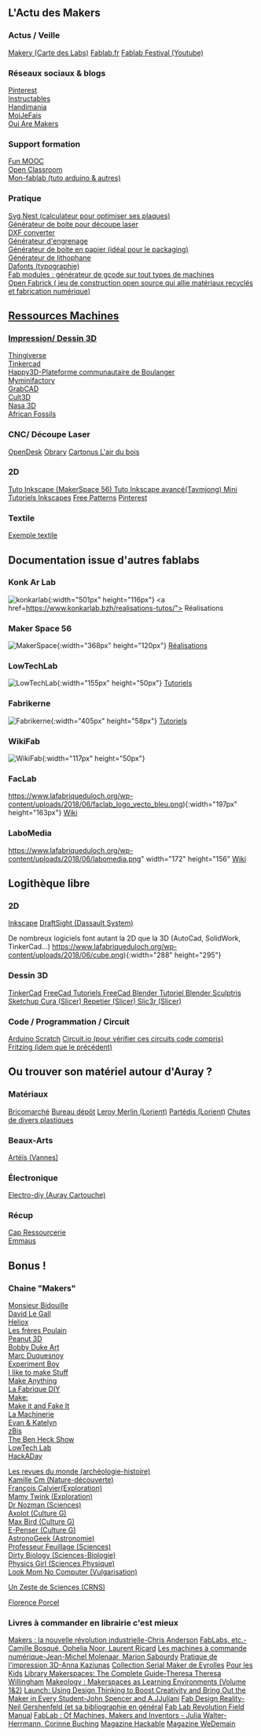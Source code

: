 ## L'Actu des Makers
### Actus / Veille
<a href="http://www.makery.info/">Makery (Carte des Labs)</a>
<a href="http://www.fablab.fr/">Fablab.fr</a>
<a href="https://www.youtube.com/channel/UCd2CsUD3F34w7Au64L371kQ/videos">Fablab Festival (Youtube) </a>

### Réseaux sociaux & blogs
<a href="https://www.pinterest.fr/"> Pinterest </a>       
<a href="http://www.instructables.com/"> Instructables </a>         
<a href="http://www.handimania.com/">Handimania </a>                     
<a href="http://www.moijefais.com/"> MoiJeFais </a>            
<a href="https://ouiaremakers.com">Oui Are Makers </a>

### Support formation
<a href="https://www.fun-mooc.fr/"> Fun MOOC </a>       
<a href="https://openclassrooms.com/"> Open Classroom </a>         
<a href="http://www.mon-fablab.fr/ressources/vue_ensemble/"> Mon-fablab (tuto arduino & autres)</a>         

### Pratique
<a href="http://svgnest.com">Svg Nest (calculateur pour optimiser ses plaques) </a>       
<a href="http://makercase.com"> Générateur de boite pour découpe laser</a>         
<a href="http://dxfconverter.org"> DXF converter</a>         
<a href="http://geargenerator.com">Générateur d'engrenage</a>      
<a href="http://templatemaker.nl">Générateur de boite en papier (idéal pour le packaging)</a>      
<a href="http://3dp.rocks/lithophane/">Générateur de lithophane</a>      
<a href="http://dafont.org">Dafonts (typographie)</a>      
<a href="http://fabmodules.org">Fab modules : générateur de gcode sur tout types de machines</a>      
<a href="https://www.openfabrick.org">Open Fabrick ( jeu de construction open source qui allie matériaux recyclés et fabrication numérique)

## Ressources Machines
### Impression/ Dessin 3D
<a href="https://www.thingiverse.com/"> Thingiverse</a>       
<a href="https://www.tinkercad.com//"> Tinkercad</a>         
<a href="http://www.happy3d.fr/fr/">Happy3D-Plateforme communautaire de Boulanger</a>  
<a href="https://www.myminifactory.com/"> Myminifactory</a>        
<a href="https://grabcad.com/">  GrabCAD</a>        
<a href="https://cults3d.com/fr">  Cult3D </a>          
<a href="https://nasa3d.arc.nasa.gov/"> Nasa 3D </a>    
<a href="https://africanfossils.org/">African Fossils</a>    

### CNC/ Découpe Laser
<a href="https://www.opendesk.cc/">OpenDesk</a>
<a href="https://obrary.com/"> Obrary</a>
<a href="http://cartonus.com/"> Cartonus </a>
<a href="https://www.lairdubois.fr/"> L'air du bois</a>

### 2D  
<a href="http://makerspace56.org/inkscape-lessentiel/"> Tuto Inkscape (MakerSpace 56) </a>
<a href="http://tavmjong.free.fr/INKSCAPE/MANUAL_v14/html_fr/index.html"> Tuto Inkscape avancé(Tavmjong) </a>
<a href="https://inkscapetutorials.wordpress.com/"> Mini Tutoriels Inkscapes</a>
<a href="https://www.freepatternsarea.com/"> Free Patterns</a>
<a href="https://www.pinterest.fr/charlinelavenu/fablabs/"> Pinterest </a>

### Textile
<a href="https://oscircularfashion.herokuapp.com/"> Exemple textile </a>

## Documentation issue d'autres fablabs
### Konk Ar Lab
![konkarlab](https://www.lafabriqueduloch.org/wp-content/uploads/2018/06/konkarlab.png){:width="501px" height="116px"}
<a href=https://www.konkarlab.bzh/realisations-tutos/"> Réalisations </a>       

### Maker Space 56
![MakerSpace](https://www.lafabriqueduloch.org/wp-content/uploads/2018/06/newlogo2.png){:width="368px" height="120px"}
<a href="http://makerspace56.org/category/tutoriel/">Réalisations </a>

### LowTechLab
![LowTechLab](https://www.lafabriqueduloch.org/wp-content/uploads/2018/06/wiki.png){:width="155px" height="50px"}
<a href="http://lowtechlab.org/wiki/Accueil"> Tutoriels </a>

### Fabrikerne
![Fabrikerne](https://www.lafabriqueduloch.org/wp-content/uploads/2018/06/logo1.png){:width="405px" height="58px"}
<a href="http://www.fabrikerne.fr/category/projets/"> Tutoriels </a>

### WikiFab
![WikiFab](https://www.lafabriqueduloch.org/wp-content/uploads/2018/06/wikfabi.png){:width="117px" height="50px"}

### FacLab
https://www.lafabriqueduloch.org/wp-content/uploads/2018/06/faclab_logo_vecto_bleu.png){:width="197px" height="163px"}
<a href="http://wikifab.fr"> Wiki </a>

### LaboMedia
https://www.lafabriqueduloch.org/wp-content/uploads/2018/06/labomedia.png" width="172" height="156"
<a href="https://wiki.labomedia.org/index.php/Accueil"> Wiki </a>

## Logithèque libre
### 2D
<a href="https://inkscape.org/fr/"> Inkscape</a>
<a href="https://www.3ds.com/fr/produits-et-services/draftsight-cad-software/free-download/">DraftSight (Dassault System)</a>

De nombreux logiciels font autant la 2D que la 3D (AutoCad, SolidWork, TinkerCad...)
https://www.lafabriqueduloch.org/wp-content/uploads/2018/06/cube.png){:width="288" height="295"}

###  Dessin 3D
<a href="https://www.tinkercad.com/">TinkerCad</a>
<a href="https://www.freecadweb.org/">FreeCad </a>
<a href="https://www.youtube.com/channel/UChwUxlPx6EP4hKFQyA4rCuQ">Tutoriels FreeCad </a>
<a href="https://www.blender.org/"> Blender </a>
<a href="https://www.youtube.com/watch?v=BdCoig5xmlE"> Tutoriel Blender </a>
<a href="http://pixologic.com/sculptris/"> Sculptris </a>
<a href="https://www.sketchup.com/fr"> Sketchup </a>
<a href="https://ultimaker.com/en/products/ultimaker-cura-software">Cura (Slicer) </a>
<a href="https://www.repetier.com/">Repetier (Slicer) </a>
<a href="http://slic3r.org/">Slic3r (Slicer) </a>

### Code / Programmation / Circuit
<a href="https://www.arduino.cc/">Arduino </a>
<a href="https://scratch.mit.edu/">Scratch</a>
<a href="https://circuits.io">Circuit.io (pour vérifier ces circuits code compris)</a>  
<a href="http://fritzing.org">Fritzing (idem que le précédent)</a>

## Ou trouver son matériel autour d'Auray ?
### Matériaux
<a href="https://magasins.bricomarche.com/magasin-bricolage/auray/20176/">Bricomarché</a>
<a href="http://bureaudepot56.com/">Bureau dépôt</a>
<a href="https://www.leroymerlin.fr/"> Leroy Merlin (Lorient)</a>
<a href="http://bois-materiaux.partedis.com/index.php">Partédis (Lorient)</a>
<a href="http://chutes-plastiques.com/">Chutes de divers plastiques</a>

### Beaux-Arts
<a href="http://www.arteis-vannes.fr/">Artéïs (Vannes) </a>

### Électronique
<a href="https://www.electro-diy.fr/"> Electro-diy (Auray Cartouche) </a>

### Récup
<a href="https://www.cap-ressourcerie.com/">Cap Ressourcerie </a>  
<a href="https://www.label-emmaus.co/fr/catalogue/retritex-keriolet-la-boutique/">Emmaus </a>  

## Bonus !
### Chaine "Makers"
<a href="https://www.youtube.com/channel/UCSULDz1yaHLVQWHpm4g_GHA"> Monsieur Bidouille </a>     
<a href="https://www.youtube.com/channel/UCvM91N2aMRTbD06BFLh8rpA"> David Le Gall </a>     
<a href="https://www.youtube.com/channel/UCPFChjpOgkUqckj3378jt5w"> Heliox</a>    
<a href="https://www.youtube.com/channel/UCjED9uS41ioeFuPfbR-OBlw"> Les frères Poulain  </a>    
<a href="https://www.youtube.com/channel/UCaxnI_S9MC3LOWs-pkMb6EA"> Peanut 3D  </a>    
<a href="https://www.youtube.com/channel/UCSC1HqVmTaE4Shn32ihbC7w"> Bobby Duke Art </a>     
<a href="https://www.youtube.com/user/MarcDUQUESNOY/videos"> Marc Duquesnoy</a>     
<a href="https://www.youtube.com/channel/UCvGag7MyHR8H9oRm9iL9Ifw"> Experiment Boy </a>     
<a href="https://www.youtube.com/channel/UC6x7GwJxuoABSosgVXDYtTw"> I like to make Stuff </a>     
<a href="https://www.youtube.com/channel/UCVc6AHfGw9b2zOE_ZGfmsnw"> Make Anything</a>    
<a href="https://www.youtube.com/channel/UCV8D6u7_jkuGf_iUvNzXpmg"> La Fabrique DIY</a>    
<a href="https://www.youtube.com/channel/UChtY6O8Ahw2cz05PS2GhUbg"> Make: </a>    
<a href="https://www.youtube.com/channel/UC3L9AcM6TxfLjpr6YzVVp8Q"> Make it and Fake It </a>    
<a href="https://www.youtube.com/channel/UC2fLSpk7fdQyvBi1Vj-ud8A"> La Machinerie  </a>    
<a href="https://www.youtube.com/user/EvanAndKatelyn"> Evan & Katelyn </a>    
<a href="https://www.youtube.com/channel/UCtv_AppeX071Ztgw5ol799g">zBis</a>    
<a href="https://www.youtube.com/user/thebenheckshow"> The Ben Heck Show </a>    
<a href="https://www.youtube.com/channel/UCu6mFdACj_quODcUujiT62Q"> LowTech Lab  </a>    
<a href="https://www.youtube.com/user/hackaday/videos"> HackADay </a>    

<a href="https://www.youtube.com/channel/UCnf0fDz1vTYW-sl36wbVMbg">Les revues du monde (archéologie-histoire)</a>  
<a href="https://www.youtube.com/channel/UCUsl0Cifa_unPq-CoyHa11A">Kamille Cm (Nature-découverte)</a>  
<a href="https://www.youtube.com/channel/UCoH3zf0LiweJsYIeRhsewiA">François Calvier(Exploration)</a>  
<a href="https://www.youtube.com/channel/UCjxfoYq1vAEGU7KD_C3I48g">Mamy Twink (Exploration)</a>  
<a href="https://www.youtube.com/channel/UCWnfDPdZw6A23UtuBpYBbAg">Dr Nozman (Sciences)</a>  
<a href="https://www.youtube.com/user/Axolotblog">Axolot (Culture G)</a>  
<a href="https://www.youtube.com/channel/UC-4WUubuVGowG_R7gdgesPA">Max Bird (Culture G)</a>  
<a href="https://www.youtube.com/user/epenser1">E-Penser (Culture G)</a>  
<a href="https://www.youtube.com/channel/UC5X4e8ScZI2AFd_vkjSoyoQ">AstronoGeek (Astronomie)</a>  
<a href="https://www.youtube.com/channel/UCGl2QLR344ry4Y20RV9dM3g">Professeur Feuillage (Sciences)</a>  
<a href="https://www.youtube.com/channel/UCtqICqGbPSbTN09K1_7VZ3Q">Dirty Biology (Sciences-Biologie)</a>  
<a href="https://www.youtube.com/channel/UC7DdEm33SyaTDtWYGO2CwdA">Physics Girl (Sciences Physique)</a>  
<a href="https://www.youtube.com/channel/UCafxR2HWJRmMfSdyZXvZMTw">Look Mom No Computer (Vulgarisation)</a>  

<a href="https://www.google.com/url?sa=t&rct=j&q=&esrc=s&source=web&cd=1&cad=rja&uact=8&ved=2ahUKEwj9kMPChtndAhUjzIUKHfjuDfQQFjAAegQIBBAB&url=https%3A%2F%2Fwww.youtube.com%2Fchannel%2FUCAxljKT0ujiJZhGC8Ood7mw&usg=AOvVaw3cXgQSBkVdRyq77XgrCsu_">Un Zeste de Sciences (CRNS)</a>  

<a href="https://www.youtube.com/channel/UC9HapjjoLqdDNwKEWQRaiyA">Florence Porcel</a>  

### Livres à commander en librairie c'est mieux
<a href="https://www.eyrolles.com/Entreprise/Livre/makers-la-nouvelle-revolution-industrielle-9782744066856">Makers : la nouvelle révolution industrielle-Chris Anderson</a>
<a href="https://www.eyrolles.com/Sciences/Livre/fablabs-etc-9782212139389">FabLabs, etc.- Camille Bosqué, Ophelia Noor, Laurent Ricard</a>
<a href="https://www.eyrolles.com/Audiovisuel/Livre/les-machines-a-commande-numerique-9782212141726">Les machines à commande numérique-Jean-Michel Molenaar, Marion Sabourdy</a>
<a href="https://www.eyrolles.com/Informatique/Livre/pratique-de-l-impression-3d-9782212139242">Pratique de l'impression 3D-Anna Kaziunas</a>
<a href="https://www.eyrolles.com/Sciences/Collection/13458/serial-makers">Collection Serial Maker de Eyrolles</a>
<a href="https://www.eyrolles.com/Informatique/Collection/15033/pour-les-kids">Pour les Kids</a>
<a href="https://www.amazon.fr/Library-Makerspaces-Complete-Theresa-Willingham/dp/1442277394">Library Makerspaces: The Complete Guide-Theresa Theresa Willingham</a>
<a href="https://www.amazon.fr/Makeology-Makerspaces-Environments-Kylie-Peppler/dp/1138847771/ref=sr_1_2?s=english-books&ie=UTF8&qid=1537977036&sr=1-2&keywords=Makeology">Makeology : Makerspaces as Learning Environments (Volume 1&2)</a>
<a href="https://www.amazon.com/Launch-Design-Thinking-Creativity-Student/dp/0996989544">Launch: Using Design Thinking to Boost Creativity and Bring Out the Maker in Every Student-John Spencer and A.JJuliani</a>
<a href="http://designingreality.org">Fab
Design Reality- Neil Gershenfeld (et sa bibliographie en général</a>
<a href="https://www.unitheque.com/Livre/niggli/Fab_Lab-109314.html">Fab Lab
Revolution Field Manual</a>
<a href="https://www.amazon.fr/FabLab-Machines-Inventors-Julia-Walter-Herrmann/dp/3837623823">FabLab : Of Machines, Makers and Inventors -  Julia Walter-Herrmann, Corinne Buching</a>
<a href="https://www.hackable.fr">Magazine Hackable</a>
<a href="https://www.wedemain.fr">Magazine WeDemain</a>

